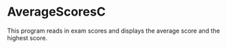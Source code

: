 # AverageScoresC
This program reads in exam scores and displays the average score and the highest score.

